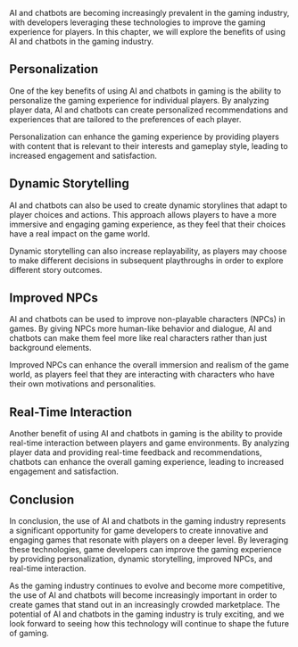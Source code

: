 
AI and chatbots are becoming increasingly prevalent in the gaming industry, with developers leveraging these technologies to improve the gaming experience for players. In this chapter, we will explore the benefits of using AI and chatbots in the gaming industry.

Personalization
---------------

One of the key benefits of using AI and chatbots in gaming is the ability to personalize the gaming experience for individual players. By analyzing player data, AI and chatbots can create personalized recommendations and experiences that are tailored to the preferences of each player.

Personalization can enhance the gaming experience by providing players with content that is relevant to their interests and gameplay style, leading to increased engagement and satisfaction.

Dynamic Storytelling
--------------------

AI and chatbots can also be used to create dynamic storylines that adapt to player choices and actions. This approach allows players to have a more immersive and engaging gaming experience, as they feel that their choices have a real impact on the game world.

Dynamic storytelling can also increase replayability, as players may choose to make different decisions in subsequent playthroughs in order to explore different story outcomes.

Improved NPCs
-------------

AI and chatbots can be used to improve non-playable characters (NPCs) in games. By giving NPCs more human-like behavior and dialogue, AI and chatbots can make them feel more like real characters rather than just background elements.

Improved NPCs can enhance the overall immersion and realism of the game world, as players feel that they are interacting with characters who have their own motivations and personalities.

Real-Time Interaction
---------------------

Another benefit of using AI and chatbots in gaming is the ability to provide real-time interaction between players and game environments. By analyzing player data and providing real-time feedback and recommendations, chatbots can enhance the overall gaming experience, leading to increased engagement and satisfaction.

Conclusion
----------

In conclusion, the use of AI and chatbots in the gaming industry represents a significant opportunity for game developers to create innovative and engaging games that resonate with players on a deeper level. By leveraging these technologies, game developers can improve the gaming experience by providing personalization, dynamic storytelling, improved NPCs, and real-time interaction.

As the gaming industry continues to evolve and become more competitive, the use of AI and chatbots will become increasingly important in order to create games that stand out in an increasingly crowded marketplace. The potential of AI and chatbots in the gaming industry is truly exciting, and we look forward to seeing how this technology will continue to shape the future of gaming.

